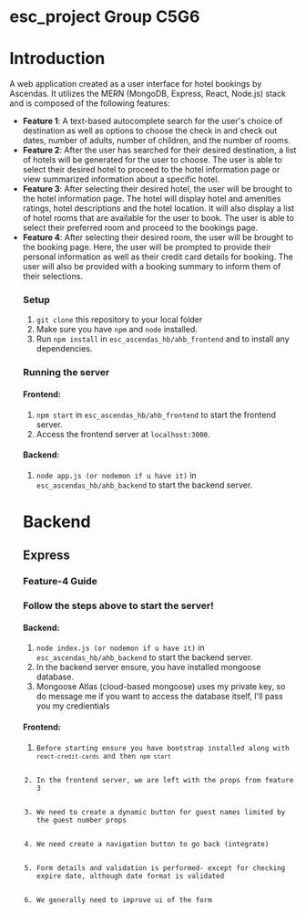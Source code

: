 # esc_project Group C5G6
<h1>Introduction</h1>
<p>A web application created as a user interface for hotel bookings by Ascendas. It utilizes the MERN (MongoDB, Express, React, Node.js) stack and is composed of the following features: </p>
<ul>
  <li><strong>Feature 1</strong>: A text-based autocomplete search for the user's choice of destination as well as options to choose the check in and check out dates, number of adults, number of children, and the number of rooms.</li>
  <li><strong>Feature 2</strong>: After the user has searched for their desired destination, a list of hotels will be generated for the user to choose. The user is able to select their desired hotel to proceed to the hotel information page or view summarized information about a specific hotel.</li>
  <li><strong>Feature 3</strong>: After selecting their desired hotel, the user will be brought to the hotel information page. The hotel will display hotel and amenities ratings, hotel descriptions and the hotel location. It will also display a list of hotel rooms that are available for the user to book. The user is able to select their preferred room and proceed to the bookings page.</li>
  <li><strong>Feature 4</strong>: After selecting their desired room, the user will be brought to the booking page. Here, the user will be prompted to provide their personal information as well as their credit card details for booking. The user will also be provided with a booking summary to inform them of their selections.</li>

<h3>Setup</h3>
<ol>
  <li><code>git clone</code> this repository to your local folder</li>
  <li>Make sure you have <code>npm</code> and <code>node</code> installed.</li>
  <li>Run <code>npm install</code> in <code>esc_ascendas_hb/ahb_frontend</code> and <esc_ascendas_hb/ahb_backend> to install any dependencies.
  </ol>
<h3>Running the server</h3>
    <h4>Frontend:</h4>
<ol>
  <li><code>npm start</code> in <code>esc_ascendas_hb/ahb_frontend</code> to start the frontend server.</li>
  <li>Access the frontend server at <code>localhost:3000</code>.</li>
    </ol>
    <h4>Backend:</h4>
    <ol>
  <li><code>node app.js (or nodemon if u have it)</code> in <code>esc_ascendas_hb/ahb_backend</code> to start the backend server.</li>
    </ol>
   
<h1>Backend</h1>
<h2>Express</h2>

<h3>Feature-4 Guide <h3>
    
Follow the steps above to start the server! 
    <h4>Backend:</h4>
    <ol>
  <li><code>node index.js (or nodemon if u have it)</code> in <code>esc_ascendas_hb/ahb_backend</code> to start the backend server.</li>
   <li>In the backend server ensure, you have installed mongoose database.</li>
    <li>Mongoose Atlas (cloud-based mongoose) uses my private key, so do message me if you want to access the database itself, I'll pass you my credientials</li>
    </ol>
  <h4>Frontend:</h4>
    <ol>
  <li><code>Before starting ensure you have bootstrap installed along with <code>react-credit-cards</code> and then <code>npm start</code></li>
   <li>In the frontend server, we are left with the props from feature 3</li>
    <li>We need to create a dynamic button for guest names limited by the guest number props</li>
     <li>We need create a navigation button to go back (integrate)</li>
      <li>Form details and validation is performed- except for checking expire date, although date format is validated</li>
      <li>We generally need to improve ui of the form</li>
    </ol>
  

 
    
